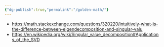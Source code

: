 ```yaml
---
{"dg-publish":true,"permalink":"/golden-math/"}
---
```



- https://math.stackexchange.com/questions/320220/intuitively-what-is-the-difference-between-eigendecomposition-and-singular-valu 
- https://en.wikipedia.org/wiki/Singular_value_decomposition#Applications_of_the_SVD 
